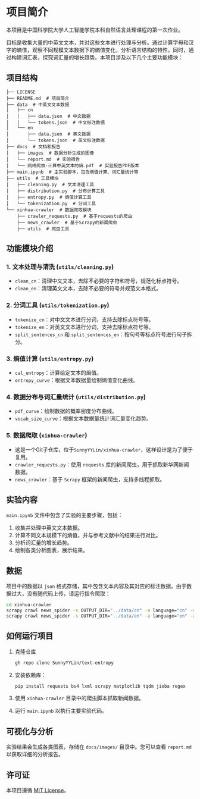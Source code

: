 # 项目简介

本项目是中国科学院大学人工智能学院本科自然语言处理课程的第一次作业。

目标是收集大量的中英文文本，并对这些文本进行处理与分析。通过计算字母和汉字的熵值，观察不同规模文本数据下的熵值变化，分析语言结构的特性。同时，通过构建词汇表，探究词汇量的增长趋势。本项目涉及以下几个主要功能模块：

## 项目结构

```
├── LICENSE
├── README.md  # 项目简介
├── data  # 中英文文本数据
│   ├── cn
│   │   ├── data.json  # 中文数据
│   │   └── tokens.json  # 中文标注数据
│   └── en
│       ├── data.json  # 英文数据
│       └── tokens.json  # 英文标注数据
├── docs  # 文档和报告
│   ├── images  # 数据分析生成的图像
│   └── report.md  # 实验报告
│   └── 网络爬虫-计算中英文本的熵.pdf  # 实验报告PDF版本
├── main.ipynb  # 主实验脚本，包含熵值计算、词汇量统计等
├── utils  # 工具模块
│   ├── cleaning.py  # 文本清理工具
│   ├── distribution.py  # 分布计算工具
│   ├── entropy.py  # 熵值计算工具
│   └── tokenization.py  # 分词工具
└── xinhua-crawler  # 数据爬取模块
    ├── crawler_requests.py  # 基于requests的爬虫
    ├── news_crawler  # 基于Scrapy的新闻爬虫
    ├── utils  # 爬虫工具
```

## 功能模块介绍

### 1. 文本处理与清洗 (`utils/cleaning.py`)

- `clean_cn`：清理中文文本，去除不必要的字符和符号，规范化标点符号。
- `clean_en`：清理英文文本，去除不必要的符号并规范文本格式。

### 2. 分词工具 (`utils/tokenization.py`)

- `tokenize_cn`：对中文文本进行分词，支持去除标点符号等。
- `tokenize_en`：对英文文本进行分词，支持去除标点符号等。
- `split_sentences_cn` 和 `split_sentences_en`：按句号等标点符号进行句子拆分。

### 3. 熵值计算 (`utils/entropy.py`)

- `cal_entropy`：计算给定文本的熵值。
- `entropy_curve`：根据文本数据量绘制熵值变化曲线。

### 4. 数据分布与词汇量统计 (`utils/distribution.py`)

- `pdf_curve`：绘制数据的概率密度分布曲线。
- `vocab_size_curve`：根据文本数据量统计词汇量变化趋势。

### 5. 数据爬取 (`xinhua-crawler`)

- 这是一个Git子仓库，位于`SunnyYYLin/xinhua-crawler`，这样设计是为了便于复用。
- `crawler_requests.py`：使用 `requests` 库的新闻爬虫，用于抓取新华网新闻数据。
- `news_crawler`：基于 `Scrapy` 框架的新闻爬虫，支持多线程抓取。

## 实验内容

`main.ipynb` 文件中包含了实验的主要步骤，包括：

1. 收集并处理中英文文本数据。
2. 计算不同文本规模下的熵值，并与参考文献中的结果进行对比。
3. 分析词汇量的增长趋势。
4. 绘制各类分析图表，展示结果。

## 数据

项目中的数据以 `json` 格式存储，其中包含文本内容及其对应的标注数据。由于数据过大，没有随代码上传，请运行指令爬取：
```bash
cd xinhua-crawler
scrapy crawl news_spider -s OUTPUT_DIR="../data/cn" -a language="cn" -a start_keyword="1" -s CLOSESPIDER_ITEMCOUNT=50000
scrapy crawl news_spider -s OUTPUT_DIR="../data/en" -a language="en" -a start_keyword="a" -s CLOSESPIDER_ITEMCOUNT=100000
```

## 如何运行项目

1. 克隆仓库
    ```bash
    gh repo clone SunnyYYLin/text-entropy
    ```

2. 安装依赖库：
   ```bash
   pip install requests bs4 lxml scrapy matplotlib tqdm jieba regex
   ```

3. 使用 `xinhua-crawler` 目录中的爬虫脚本抓取新闻数据。

4. 运行 `main.ipynb` 以执行主要实验代码。

## 可视化与分析

实验结果会生成各类图表，存储在 `docs/images/` 目录中。您可以查看 `report.md` 以获取详细的分析报告。

## 许可证

本项目遵循 [MIT License](./LICENSE)。